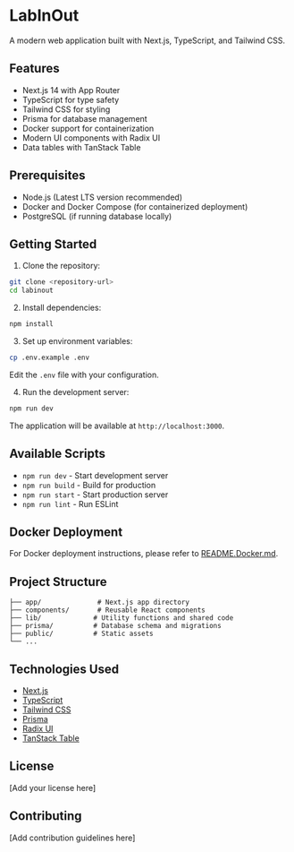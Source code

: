 # LabInOut

A modern web application built with Next.js, TypeScript, and Tailwind CSS.

## Features

- Next.js 14 with App Router
- TypeScript for type safety
- Tailwind CSS for styling
- Prisma for database management
- Docker support for containerization
- Modern UI components with Radix UI
- Data tables with TanStack Table

## Prerequisites

- Node.js (Latest LTS version recommended)
- Docker and Docker Compose (for containerized deployment)
- PostgreSQL (if running database locally)

## Getting Started

1. Clone the repository:
```bash
git clone <repository-url>
cd labinout
```

2. Install dependencies:
```bash
npm install
```

3. Set up environment variables:
```bash
cp .env.example .env
```
Edit the `.env` file with your configuration.

4. Run the development server:
```bash
npm run dev
```

The application will be available at `http://localhost:3000`.

## Available Scripts

- `npm run dev` - Start development server
- `npm run build` - Build for production
- `npm run start` - Start production server
- `npm run lint` - Run ESLint

## Docker Deployment

For Docker deployment instructions, please refer to [README.Docker.md](README.Docker.md).

## Project Structure

```
├── app/              # Next.js app directory
├── components/       # Reusable React components
├── lib/             # Utility functions and shared code
├── prisma/          # Database schema and migrations
├── public/          # Static assets
└── ...
```

## Technologies Used

- [Next.js](https://nextjs.org/)
- [TypeScript](https://www.typescriptlang.org/)
- [Tailwind CSS](https://tailwindcss.com/)
- [Prisma](https://www.prisma.io/)
- [Radix UI](https://www.radix-ui.com/)
- [TanStack Table](https://tanstack.com/table)

## License

[Add your license here]

## Contributing

[Add contribution guidelines here] 